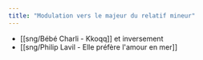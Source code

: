 ```yaml
---
title: "Modulation vers le majeur du relatif mineur"
---
```


- [[sng/Bébé Charli - Kkoqq]] et inversement
- [[sng/Philip Lavil - Elle préfère l'amour en mer]]
